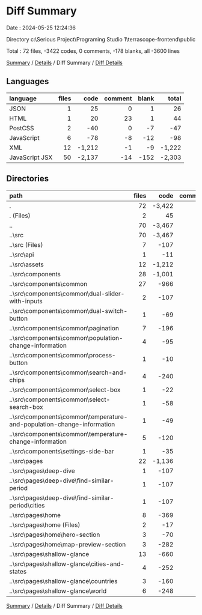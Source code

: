 # Diff Summary

Date : 2024-05-25 12:24:36

Directory c:\\Serious Project\\Programing Studio 1\\terrascope-frontend\\public

Total : 72 files,  -3422 codes, 0 comments, -178 blanks, all -3600 lines

[Summary](results.md) / [Details](details.md) / Diff Summary / [Diff Details](diff-details.md)

## Languages
| language | files | code | comment | blank | total |
| :--- | ---: | ---: | ---: | ---: | ---: |
| JSON | 1 | 25 | 0 | 1 | 26 |
| HTML | 1 | 20 | 23 | 1 | 44 |
| PostCSS | 2 | -40 | 0 | -7 | -47 |
| JavaScript | 6 | -78 | -8 | -12 | -98 |
| XML | 12 | -1,212 | -1 | -9 | -1,222 |
| JavaScript JSX | 50 | -2,137 | -14 | -152 | -2,303 |

## Directories
| path | files | code | comment | blank | total |
| :--- | ---: | ---: | ---: | ---: | ---: |
| . | 72 | -3,422 | 0 | -178 | -3,600 |
| . (Files) | 2 | 45 | 23 | 2 | 70 |
| .. | 70 | -3,467 | -23 | -180 | -3,670 |
| ..\\src | 70 | -3,467 | -23 | -180 | -3,670 |
| ..\\src (Files) | 7 | -107 | -7 | -17 | -131 |
| ..\\src\\api | 1 | -11 | -1 | -2 | -14 |
| ..\\src\\assets | 12 | -1,212 | -1 | -9 | -1,222 |
| ..\\src\\components | 28 | -1,001 | -1 | -73 | -1,075 |
| ..\\src\\components\\common | 27 | -966 | -1 | -71 | -1,038 |
| ..\\src\\components\\common\\dual-slider-with-inputs | 2 | -107 | 0 | -4 | -111 |
| ..\\src\\components\\common\\dual-switch-button | 1 | -69 | 0 | -3 | -72 |
| ..\\src\\components\\common\\pagination | 7 | -196 | 0 | -23 | -219 |
| ..\\src\\components\\common\\population-change-information | 4 | -95 | -1 | -10 | -106 |
| ..\\src\\components\\common\\process-button | 1 | -10 | 0 | -1 | -11 |
| ..\\src\\components\\common\\search-and-chips | 4 | -240 | 0 | -8 | -248 |
| ..\\src\\components\\common\\select-box | 1 | -22 | 0 | -3 | -25 |
| ..\\src\\components\\common\\select-search-box | 1 | -58 | 0 | -1 | -59 |
| ..\\src\\components\\common\\temperature-and-population-change-information | 1 | -49 | 0 | -2 | -51 |
| ..\\src\\components\\common\\temperature-change-information | 5 | -120 | 0 | -16 | -136 |
| ..\\src\\components\\settings-side-bar | 1 | -35 | 0 | -2 | -37 |
| ..\\src\\pages | 22 | -1,136 | -13 | -79 | -1,228 |
| ..\\src\\pages\\deep-dive | 1 | -107 | 0 | -4 | -111 |
| ..\\src\\pages\\deep-dive\\find-similar-period | 1 | -107 | 0 | -4 | -111 |
| ..\\src\\pages\\deep-dive\\find-similar-period\\cities | 1 | -107 | 0 | -4 | -111 |
| ..\\src\\pages\\home | 8 | -369 | -8 | -30 | -407 |
| ..\\src\\pages\\home (Files) | 2 | -17 | 0 | -3 | -20 |
| ..\\src\\pages\\home\\hero-section | 3 | -70 | 0 | -11 | -81 |
| ..\\src\\pages\\home\\map-preview-section | 3 | -282 | -8 | -16 | -306 |
| ..\\src\\pages\\shallow-glance | 13 | -660 | -5 | -45 | -710 |
| ..\\src\\pages\\shallow-glance\\cities-and-states | 4 | -252 | -4 | -12 | -268 |
| ..\\src\\pages\\shallow-glance\\countries | 3 | -160 | 0 | -12 | -172 |
| ..\\src\\pages\\shallow-glance\\world | 6 | -248 | -1 | -21 | -270 |

[Summary](results.md) / [Details](details.md) / Diff Summary / [Diff Details](diff-details.md)